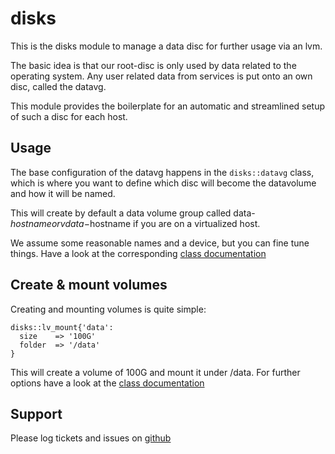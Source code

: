 disks
=====

This is the disks module to manage a data disc for further usage via an lvm.

The basic idea is that our root-disc is only used by data related to the operating system.
Any user related data from services is put onto an own disc, called the datavg.

This module provides the boilerplate for an automatic and streamlined setup of such a disc
for each host.

Usage
-----

The base configuration of the datavg happens in the `disks::datavg` class, which is where
you want to define which disc will become the datavolume and how it will be named.

This will create by default a data volume group called data-$hostname or vdata-$hostname
if you are on a virtualized host.

We assume some reasonable names and a device, but you can fine tune things. Have a look at
the corresponding [class documentation](manifests/datavg.pp)

Create & mount volumes
----------------------

Creating and mounting volumes is quite simple:

    disks::lv_mount{'data':
      size    => '100G'
      folder  => '/data'
    }

This will create a volume of 100G and mount it under /data. For further options have a
look at the [class documentation](manifests/lv_mount.pp)

Support
-------

Please log tickets and issues on [github](https://github.com/duritong/puppet-disks)
